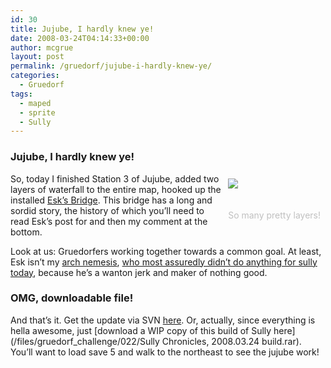 ```yaml
---
id: 30
title: Jujube, I hardly knew ye!
date: 2008-03-24T04:14:33+00:00
author: mcgrue
layout: post
permalink: /gruedorf/jujube-i-hardly-knew-ye/
categories:
  - Gruedorf
tags:
  - maped
  - sprite
  - Sully
---
```

### Jujube, I hardly knew ye!

<div style="float: right; padding: 4px; margin: 4px;">
  <img src=/files/gruedorf_challenge/022/2008-03-24_0-jujube_water.png><br /> <span style="color: silver; font-size: -1;"><br /> <br />So many pretty layers!</span>
</div>

So, today I finished Station 3 of Jujube, added two layers of waterfall to the entire map, hooked up the installed <a href=http://eskelley.com/blog/2008/03/and-the-bridge-will-bring-us-b.html target=_new>Esk&#8217;s Bridge</a>. This bridge has a long and sordid story, the history of which you&#8217;ll need to read Esk&#8217;s post for and then my comment at the bottom.  


Look at us: Gruedorfers working together towards a common goal. At least, Esk isn&#8217;t my <a target=_new href=http://speveril.northknight.com/>arch nemesis</a>, <a href=http://speveril.northknight.com/node/83 target=_new>who most assuredly didn&#8217;t do anything for sully today</a>, because he&#8217;s a wanton jerk and maker of nothing good.

### OMG, downloadable file!

And that&#8217;s it. Get the update via SVN <a href=http://verge-rpg.com/svn/sully/trunk/ target=_new>here</a>. Or, actually, since everything is hella awesome, just [download a WIP copy of this build of Sully here](/files/gruedorf_challenge/022/Sully Chronicles, 2008.03.24 build.rar). You&#8217;ll want to load save 5 and walk to the northeast to see the jujube work!